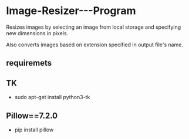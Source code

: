 # Image-Resizer---Program
Resizes images by selecting an image from local storage and specifying new dimensions in pixels.

Also converts images based on extension specified in output file's name.
## requiremets
## TK
- sudo apt-get install python3-tk
## Pillow==7.2.0
- pip install pillow
